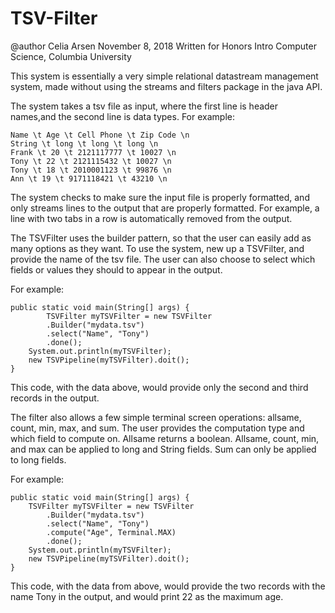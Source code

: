 # TSV-Filter

@author Celia Arsen
November 8, 2018
Written for Honors Intro Computer Science, Columbia University

This system is essentially a very simple relational datastream management system, made without using the streams and filters 
package in the java API. 

The system takes a tsv file as input, where the first line is header names,and the second line is data types. For example:

```
Name \t Age \t Cell Phone \t Zip Code \n
String \t long \t long \t long \n
Frank \t 20 \t 2121117777 \t 10027 \n
Tony \t 22 \t 2121115432 \t 10027 \n
Tony \t 18 \t 2010001123 \t 99876 \n
Ann \t 19 \t 9171118421 \t 43210 \n
```

The system checks to make sure the input file is properly formatted, and only streams lines to the output that are properly formatted. 
For example, a line with two tabs in a row is automatically removed from the output.

The TSVFilter uses the builder pattern, so that the user can easily add as many options as they want.
To use the system, new up a TSVFilter, and provide the name of the tsv file. The user can also choose to select which fields or values 
they should to appear in the output. 

For example:

```
public static void main(String[] args) {
        TSVFilter myTSVFilter = new TSVFilter
        .Builder("mydata.tsv")
        .select("Name", "Tony")
        .done();    
    System.out.println(myTSVFilter);
    new TSVPipeline(myTSVFilter).doit();
}
```

This code, with the data above, would provide only the second and third records in the output. 

The filter also allows a few simple terminal screen operations: allsame, count, min, max, and sum. The user provides the computation 
type and which field to compute on. Allsame returns a boolean. Allsame, count, min, and max can be applied to long and String fields. 
Sum can only be applied to long fields. 

For example:
```
public static void main(String[] args) {
    TSVFilter myTSVFilter = new TSVFilter
        .Builder("mydata.tsv")
        .select("Name", "Tony")
        .compute("Age", Terminal.MAX)
        .done();
    System.out.println(myTSVFilter);
    new TSVPipeline(myTSVFilter).doit();
}
```
This code, with the data from above, would provide the two records with the name Tony in the output, and would print 22 as the maximum
age. 

